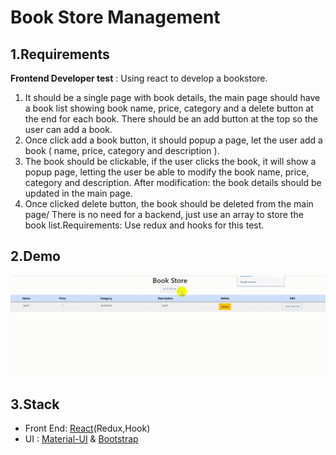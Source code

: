 # Book Store Management

### 

## 1.Requirements

**Frontend Developer test** : Using react to develop a bookstore. 

1. It should be a single page with book details, the main page should have a book list showing book name, price, category and a delete button at the end for each book. There should be an add button at the top so the user can add a book.
2. Once click add a book button, it should popup a page, let the user add a book ( name, price, category and description ).
3.  The book should be clickable, if the user clicks the book, it will show a popup page, letting the user be able to modify the book name, price, category and description. After modification: the book details should be updated in the main page.
4. Once clicked delete button, the book should be deleted from the main page/ There is no need for a backend, just use an array to store the book list.Requirements: Use redux and hooks for this test.

## 2.Demo

![test_demo](https://raw.githubusercontent.com/LangSun-ottawa/Picgo/main/img/test_demo.gif)

## 3.Stack

- Front End: [React](https://reactjs.org/)(Redux,Hook)
- UI : [Material-UI](https://material-ui.com/) &  [Bootstrap](https://getbootstrap.com/) 

